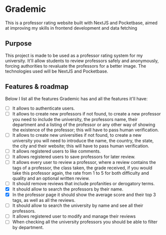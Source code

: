 # Grademic
This is a professor rating website built with NextJS and Pocketbase, aimed at improving my skills in frontend development and data fetching

## Purpose
This project is made to be used as a professor rating system for my university. It'll allow students to review professors safely and anonymously, forcing authorities to revaluate the professors for a better image. The technologies used will be NextJS and Pocketbase. 

## Features & roadmap
Below I list all the features Grademic has and all the features it'll have:
- [ ] It allows to authenticate users.
- [ ] It allows to create new professors if not found, to create a new professor you need to include the university, the professors name, their department and a listing of the professor or any other way of showing the existence of the professor; this will have to pass human verification.
- [ ] It allows to create new universities if not found, to create a new university you will need to introduce the name, the country, the state, the city and their website; this will have to pass human verification.
- [ ] It allows registered users to like comments.
- [ ] It allows registered users to save professors for later review.
- [ ] It allows every user to review a professor, where a review contains the tags of a professor, the class taken, the grade received, if you would take this professor again, the rate from 1 to 5 for both difficulty and quality and an optional written review.
- [ ] It should remove reviews that include profanities or derogatory terms.
- [x] It should allow to search the professors by their name.
- [x] In the professor page it should show the average score and their top 3 tags, as well as all the reviews.
- [ ] It should allow to search the university by name and see all their professors.
- [ ] It allows registered user to modify and manage their reviews
- [ ] When checking all the university professors you should be able to filter by department.
